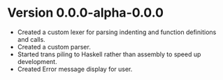 # Version 0.0.0-alpha-0.0.0

- Created a custom lexer for parsing indenting and function definitions and calls.
- Created a custom parser.
- Started trans piling to Haskell rather than assembly to speed up development.
- Created Error message display for user.
